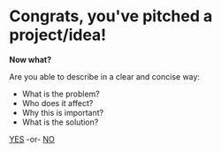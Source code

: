 # Congrats, you've pitched a project/idea!

**Now what?**

Are you able to describe in a clear and concise way:

* What is the problem?
* Who does it affect?
* Why this is important?
* What is the solution?

[YES](research-phase.html) -or- [NO](discovery-phase.html)
